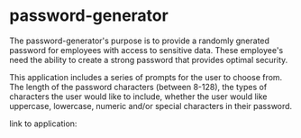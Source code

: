 # password-generator

The password-generator's purpose is to provide a randomly gnerated password for employees with access to sensitive data. These employee's need the ability to create a strong password that provides optimal security.  

This application includes a series of prompts for the user to choose from. The length of the password characters (between 8-128), the types of characters the user would like to include, whether the user would like uppercase, lowercase, numeric and/or  special characters in their password. 

link to application: 